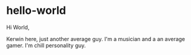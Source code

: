 # hello-world

Hi World,

Kerwin here, just another average guy. I'm a musician and a an average gamer. I'm chill personality guy.
